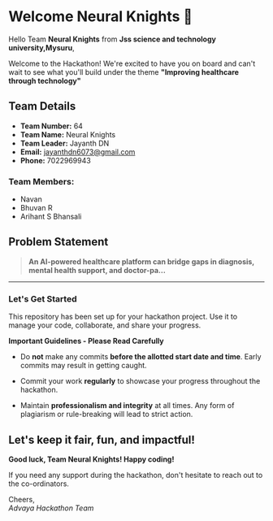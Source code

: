 # Welcome Neural Knights 👋

Hello Team **Neural Knights** from **Jss science and technology university,Mysuru**,

Welcome to the Hackathon! We're excited to have you on board and can't wait to see what you'll build under the theme **"Improving healthcare through technology"** 

## Team Details

- **Team Number:** 64  
- **Team Name:** Neural Knights
- **Team Leader:** Jayanth DN  
- **Email:** jayanthdn6073@gmail.com  
- **Phone:** 7022969943  

### Team Members:
- Navan 
- Bhuvan R 
- Arihant S Bhansali 

## Problem Statement

> **An AI-powered healthcare platform can bridge gaps in diagnosis, mental health support, and doctor-pa...**

---

### Let's Get Started 

This repository has been set up for your hackathon project. Use it to manage your code, collaborate, and share your progress.

**Important Guidelines - Please Read Carefully**

- Do **not** make any commits **before the allotted start date and time**. Early commits may result in getting caught.
- Commit your work **regularly** to showcase your progress throughout the hackathon.

- Maintain **professionalism and integrity** at all times. Any form of plagiarism or rule-breaking will lead to strict action.

Let's keep it fair, fun, and impactful! 
---

**Good luck, Team Neural Knights! Happy coding!**

If you need any support during the hackathon, don't hesitate to reach out to the co-ordinators.

Cheers,  
_Advaya Hackathon Team_